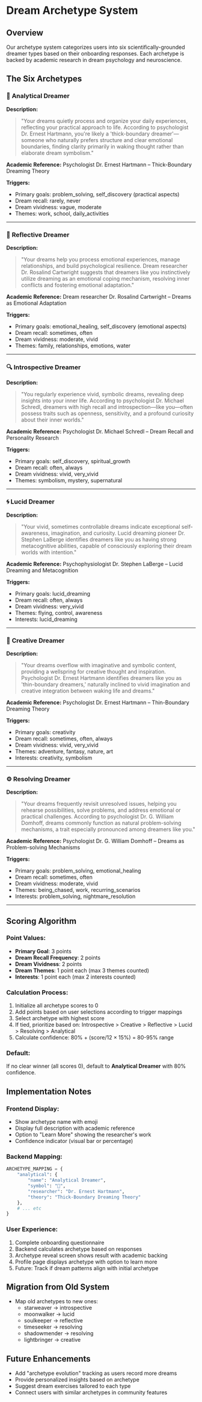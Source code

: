 # Dream Archetype System

## Overview
Our archetype system categorizes users into six scientifically-grounded dreamer types based on their onboarding responses. Each archetype is backed by academic research in dream psychology and neuroscience.

## The Six Archetypes

### 🧠 **Analytical Dreamer**
**Description:**
> "Your dreams quietly process and organize your daily experiences, reflecting your practical approach to life. According to psychologist Dr. Ernest Hartmann, you're likely a 'thick-boundary dreamer'—someone who naturally prefers structure and clear emotional boundaries, finding clarity primarily in waking thought rather than elaborate dream symbolism."

**Academic Reference:** Psychologist Dr. Ernest Hartmann – Thick-Boundary Dreaming Theory

**Triggers:**
- Primary goals: problem_solving, self_discovery (practical aspects)
- Dream recall: rarely, never
- Dream vividness: vague, moderate
- Themes: work, school, daily_activities

---

### 🌊 **Reflective Dreamer**
**Description:**
> "Your dreams help you process emotional experiences, manage relationships, and build psychological resilience. Dream researcher Dr. Rosalind Cartwright suggests that dreamers like you instinctively utilize dreaming as an emotional coping mechanism, resolving inner conflicts and fostering emotional adaptation."

**Academic Reference:** Dream researcher Dr. Rosalind Cartwright – Dreams as Emotional Adaptation

**Triggers:**
- Primary goals: emotional_healing, self_discovery (emotional aspects)
- Dream recall: sometimes, often
- Dream vividness: moderate, vivid
- Themes: family, relationships, emotions, water

---

### 🔍 **Introspective Dreamer**
**Description:**
> "You regularly experience vivid, symbolic dreams, revealing deep insights into your inner life. According to psychologist Dr. Michael Schredl, dreamers with high recall and introspection—like you—often possess traits such as openness, sensitivity, and a profound curiosity about their inner worlds."

**Academic Reference:** Psychologist Dr. Michael Schredl – Dream Recall and Personality Research

**Triggers:**
- Primary goals: self_discovery, spiritual_growth
- Dream recall: often, always
- Dream vividness: vivid, very_vivid
- Themes: symbolism, mystery, supernatural

---

### 🌀 **Lucid Dreamer**
**Description:**
> "Your vivid, sometimes controllable dreams indicate exceptional self-awareness, imagination, and curiosity. Lucid dreaming pioneer Dr. Stephen LaBerge identifies dreamers like you as having strong metacognitive abilities, capable of consciously exploring their dream worlds with intention."

**Academic Reference:** Psychophysiologist Dr. Stephen LaBerge – Lucid Dreaming and Metacognition

**Triggers:**
- Primary goals: lucid_dreaming
- Dream recall: often, always
- Dream vividness: very_vivid
- Themes: flying, control, awareness
- Interests: lucid_dreaming

---

### 🎨 **Creative Dreamer**
**Description:**
> "Your dreams overflow with imaginative and symbolic content, providing a wellspring for creative thought and inspiration. Psychologist Dr. Ernest Hartmann identifies dreamers like you as 'thin-boundary dreamers,' naturally inclined to vivid imagination and creative integration between waking life and dreams."

**Academic Reference:** Psychologist Dr. Ernest Hartmann – Thin-Boundary Dreaming Theory

**Triggers:**
- Primary goals: creativity
- Dream recall: sometimes, often, always
- Dream vividness: vivid, very_vivid
- Themes: adventure, fantasy, nature, art
- Interests: creativity, symbolism

---

### ⚙️ **Resolving Dreamer**
**Description:**
> "Your dreams frequently revisit unresolved issues, helping you rehearse possibilities, solve problems, and address emotional or practical challenges. According to psychologist Dr. G. William Domhoff, dreams commonly function as natural problem-solving mechanisms, a trait especially pronounced among dreamers like you."

**Academic Reference:** Psychologist Dr. G. William Domhoff – Dreams as Problem-solving Mechanisms

**Triggers:**
- Primary goals: problem_solving, emotional_healing
- Dream recall: sometimes, often
- Dream vividness: moderate, vivid
- Themes: being_chased, work, recurring_scenarios
- Interests: problem_solving, nightmare_resolution

---

## Scoring Algorithm

### Point Values:
- **Primary Goal**: 3 points
- **Dream Recall Frequency**: 2 points
- **Dream Vividness**: 2 points
- **Dream Themes**: 1 point each (max 3 themes counted)
- **Interests**: 1 point each (max 2 interests counted)

### Calculation Process:
1. Initialize all archetype scores to 0
2. Add points based on user selections according to trigger mappings
3. Select archetype with highest score
4. If tied, prioritize based on: Introspective > Creative > Reflective > Lucid > Resolving > Analytical
5. Calculate confidence: 80% + (score/12 × 15%) = 80-95% range

### Default:
If no clear winner (all scores 0), default to **Analytical Dreamer** with 80% confidence.

## Implementation Notes

### Frontend Display:
- Show archetype name with emoji
- Display full description with academic reference
- Option to "Learn More" showing the researcher's work
- Confidence indicator (visual bar or percentage)

### Backend Mapping:
```python
ARCHETYPE_MAPPING = {
    "analytical": {
        "name": "Analytical Dreamer",
        "symbol": "🧠",
        "researcher": "Dr. Ernest Hartmann",
        "theory": "Thick-Boundary Dreaming Theory"
    },
    # ... etc
}
```

### User Experience:
1. Complete onboarding questionnaire
2. Backend calculates archetype based on responses
3. Archetype reveal screen shows result with academic backing
4. Profile page displays archetype with option to learn more
5. Future: Track if dream patterns align with initial archetype

## Migration from Old System
- Map old archetypes to new ones:
  - starweaver → introspective
  - moonwalker → lucid
  - soulkeeper → reflective
  - timeseeker → resolving
  - shadowmender → resolving
  - lightbringer → creative

## Future Enhancements
- Add "archetype evolution" tracking as users record more dreams
- Provide personalized insights based on archetype
- Suggest dream exercises tailored to each type
- Connect users with similar archetypes in community features